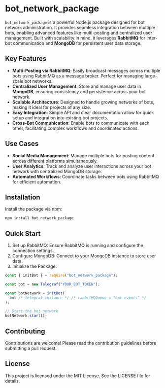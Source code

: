 # bot_network_package

`bot_network_package` is a powerful Node.js package designed for bot network administration. It provides seamless integration between multiple bots, enabling advanced features like multi-posting and centralized user management. Built with scalability in mind, it leverages **RabbitMQ** for inter-bot communication and **MongoDB** for persistent user data storage.

## Key Features

- **Multi-Posting via RabbitMQ**: Easily broadcast messages across multiple bots using RabbitMQ as a message broker. Perfect for managing large-scale bot networks.
- **Centralized User Management**: Store and manage user data in **MongoDB**, ensuring consistency and persistence across your bot network.
- **Scalable Architecture**: Designed to handle growing networks of bots, making it ideal for projects of any size.
- **Easy Integration**: Simple API and clear documentation allow for quick setup and integration into existing bot projects.
- **Cross-Bot Communication**: Enable bots to communicate with each other, facilitating complex workflows and coordinated actions.

## Use Cases

- **Social Media Management**: Manage multiple bots for posting content across different platforms simultaneously.
- **User Analytics**: Track and analyze user interactions across your bot network with centralized MongoDB storage.
- **Automated Workflows**: Coordinate tasks between bots using RabbitMQ for efficient automation.

## Installation

Install the package via npm:

```bash
npm install bot_network_package
```

## Quick Start

1. Set up RabbitMQ: Ensure RabbitMQ is running and configure the connection settings.
1. Configure MongoDB: Connect to your MongoDB instance to store user data.
1. Initialize the Package:

```js
const { initBot } = require("bot_network_package");

const bot = new Telegraf("YOUR_BOT_TOKEN");

const botNetwork = initBot(
  bot /* telegraf instance */ /* rabbitMQQueue = "bot-events" */
);

// Start the bot network
botNetwork.start();
```

## Contributing

Contributions are welcome! Please read the contribution guidelines before submitting a pull request.

## License

This project is licensed under the MIT License. See the LICENSE file for details.
